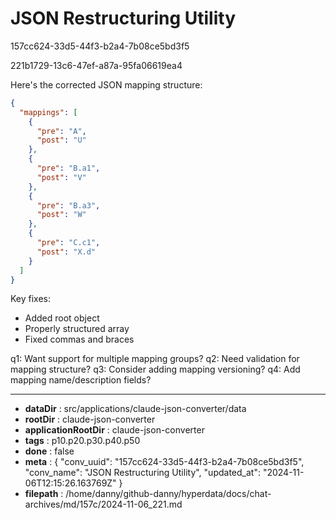 # JSON Restructuring Utility

157cc624-33d5-44f3-b2a4-7b08ce5bd3f5

221b1729-13c6-47ef-a87a-95fa06619ea4

 Here's the corrected JSON mapping structure:

```json
{
  "mappings": [
    {
      "pre": "A",
      "post": "U"
    },
    {
      "pre": "B.a1",
      "post": "V"
    },
    {
      "pre": "B.a3",
      "post": "W"
    },
    {
      "pre": "C.c1",
      "post": "X.d"
    }
  ]
}
```

Key fixes:
- Added root object
- Properly structured array
- Fixed commas and braces

q1: Want support for multiple mapping groups?
q2: Need validation for mapping structure?
q3: Consider adding mapping versioning?
q4: Add mapping name/description fields?

---

* **dataDir** : src/applications/claude-json-converter/data
* **rootDir** : claude-json-converter
* **applicationRootDir** : claude-json-converter
* **tags** : p10.p20.p30.p40.p50
* **done** : false
* **meta** : {
  "conv_uuid": "157cc624-33d5-44f3-b2a4-7b08ce5bd3f5",
  "conv_name": "JSON Restructuring Utility",
  "updated_at": "2024-11-06T12:15:26.163769Z"
}
* **filepath** : /home/danny/github-danny/hyperdata/docs/chat-archives/md/157c/2024-11-06_221.md